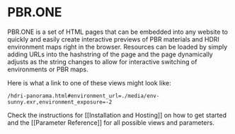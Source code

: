 # PBR.ONE
 
PBR.ONE is a set of HTML pages that can be embedded into any website to quickly and easily create interactive previews of PBR materials and HDRI environment maps right in the browser.
Resources can be loaded by simply adding URLs into the hashstring of the page and the page dynamically adjusts as the string changes to allow for interactive switching of environments or PBR maps.

Here is what a link to one of these views might look like:
```
/hdri-panorama.html#environment_url=./media/env-sunny.exr,environment_exposure=-2
```

Check the instructions for [[Installation and Hosting]] on how to get started and the [[Parameter Reference]] for all possible views and parameters.



